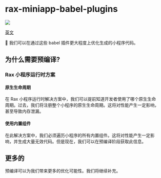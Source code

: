 # rax-miniapp-babel-plugins

<a href="https://travis-ci.com/raxjs/rax-scripts"><img src="https://travis-ci.com/raxjs/rax-scripts.svg?branch=master"></a>

[英文](./README.md)

🚀 我们可以在通过这些 babel 插件更大程度上优化生成的小程序代码。

## 为什么需要预编译?

### Rax 小程序运行时方案

#### 原生生命周期

在 Rax 小程序运行时解决方案中，我们可以提前知道开发者使用了哪个原生生命周期。过去，我们将注册整个小程序的原生生命周期。这将对性能产生一定影响，甚至导致内存泄漏。

#### 使用内置组件

在此解决方案中，我们必须遍历小程序的所有内置组件。这将对性能产生一定影响，并生成大量无效代码。但是现在，我们可以在预编译阶段获取此信息。

## 更多的
预编译可以为我们带来更多的优化可能性。我们将继续补充。
